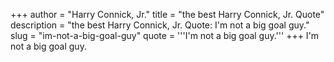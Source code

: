 +++
author = "Harry Connick, Jr."
title = "the best Harry Connick, Jr. Quote"
description = "the best Harry Connick, Jr. Quote: I'm not a big goal guy."
slug = "im-not-a-big-goal-guy"
quote = '''I'm not a big goal guy.'''
+++
I'm not a big goal guy.
